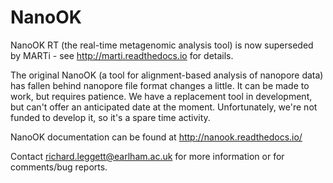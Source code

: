 NanoOK
======

NanoOK RT (the real-time metagenomic analysis tool) is now superseded by MARTi - see http://marti.readthedocs.io for details.

The original NanoOK (a tool for alignment-based analysis of nanopore data) has fallen behind nanopore file format changes a little. It can be made to work, but requires patience. We have a replacement tool in development, but can't offer an anticipated date at the moment. Unfortunately, we're not funded to develop it, so it's a spare time activity.

NanoOK documentation can be found at http://nanook.readthedocs.io/

Contact richard.leggett@earlham.ac.uk for more information or for comments/bug reports.
